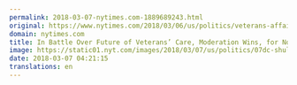 ```yaml
---
permalink: 2018-03-07-nytimes.com-1889689243.html
original: https://www.nytimes.com/2018/03/06/us/politics/veterans-affairs-shulkin-koch-brothers.html?partner=rss&amp;emc=rss
domain: nytimes.com
title: In Battle Over Future of Veterans’ Care, Moderation Wins, for Now
image: https://static01.nyt.com/images/2018/03/07/us/politics/07dc-shulkin-1/merlin_133933680_c69695e5-705c-428e-bfad-b6495ed41d2b-mediumThreeByTwo440.jpg
date: 2018-03-07 04:21:15
translations: en
---
```


